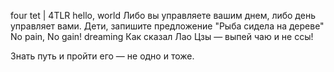 four tet | 4TLR
hello, world
Либо вы управляете вашим днем, либо день управляет вами.
Дети, запишите предложение "Рыба сидела на дереве"
No pain, No gain!
dreaming
Как сказал Лао Цзы — выпей чаю и не ссы!

Знать путь и пройти его — не одно и тоже.
